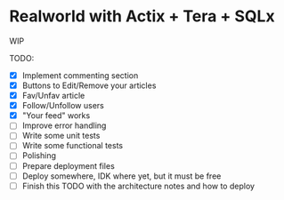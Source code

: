 # Realworld with Actix + Tera + SQLx

WIP

TODO:
- [x] Implement commenting section
- [x] Buttons to Edit/Remove your articles
- [x] Fav/Unfav article
- [x] Follow/Unfollow users
- [x] "Your feed" works
- [ ] Improve error handling
- [ ] Write some unit tests
- [ ] Write some functional tests
- [ ] Polishing
- [ ] Prepare deployment files
- [ ] Deploy somewhere, IDK where yet, but it must be free
- [ ] Finish this TODO with the architecture notes and how to deploy

